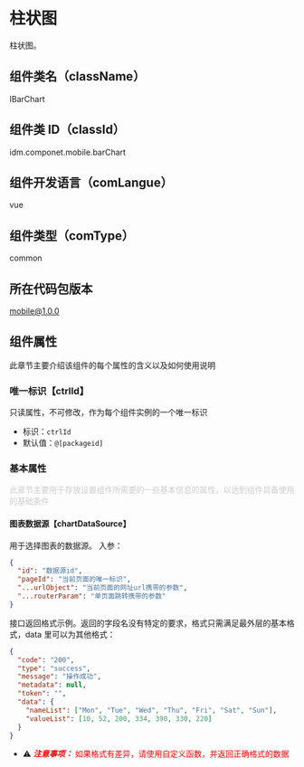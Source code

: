 # 柱状图

柱状图。

## 组件类名（className）

IBarChart

## 组件类 ID（classId）

idm.componet.mobile.barChart

## 组件开发语言（comLangue）

vue

## 组件类型（comType）

common

## 所在代码包版本

mobile@1.0.0

## 组件属性

此章节主要介绍该组件的每个属性的含义以及如何使用说明

### 唯一标识【ctrlId】

只读属性，不可修改，作为每个组件实例的一个唯一标识

- 标识：`ctrlId`
- 默认值：`@[packageid]`

### 基本属性

<font color="#CCCCCC">此章节主要用于存放设置组件所需要的一些基本信息的属性，以达到组件具备使用的基础条件</font>

#### 图表数据源【chartDataSource】

用于选择图表的数据源。
入参：

```json
{
  "id": "数据源id",
  "pageId": "当前页面的唯一标识",
  "...urlObject": "当前页面的网址url携带的参数",
  "...routerParam": "单页面跳转携带的参数"
}
```

接口返回格式示例。返回的字段名没有特定的要求，格式只需满足最外层的基本格式，data 里可以为其他格式：

```json
{
  "code": "200",
  "type": "success",
  "message": "操作成功",
  "metadata": null,
  "token": "",
  "data": {
    "nameList": ["Mon", "Tue", "Wed", "Thu", "Fri", "Sat", "Sun"],
    "valueList": [10, 52, 200, 334, 390, 330, 220]
  }
}
```

- ⚠ <font color="#FF0000">**_注意事项：_**</font>
  <font color="#FF0000">如果格式有差异，请使用自定义函数，并返回正确格式的数据</font>
